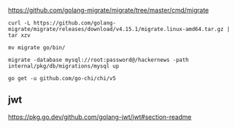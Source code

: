https://github.com/golang-migrate/migrate/tree/master/cmd/migrate

```shell
curl -L https://github.com/golang-migrate/migrate/releases/download/v4.15.1/migrate.linux-amd64.tar.gz | tar xzv

mv migrate go/bin/

migrate -database mysql://root:password@/hackernews -path internal/pkg/db/migrations/mysql up

go get -u github.com/go-chi/chi/v5
```

## jwt

https://pkg.go.dev/github.com/golang-jwt/jwt#section-readme
